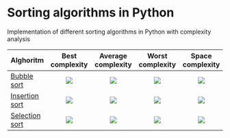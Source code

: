 # Sorting algorithms in Python

Implementation of different sorting algorithms in Python with complexity analysis


| Alghoritm                                  | Best complexity | Average complexity | Worst complexity | Space complexity  |
| ------------------------------------------ |:--------------------------:|:--------------------------:|:--------------------------:| :---------------------------:|
| [Bubble sort](BubbleSort.ipynb)         | <img src="https://render.githubusercontent.com/render/math?math=O(n)"> | <img src="https://render.githubusercontent.com/render/math?math=O(n^2)"> | <img src="https://render.githubusercontent.com/render/math?math=O(n^2)"> | <img src="https://render.githubusercontent.com/render/math?math=O(1)"> |
| [Insertion sort](InsertionSort.ipynb)   | <img src="https://render.githubusercontent.com/render/math?math=O(n)"> | <img src="https://render.githubusercontent.com/render/math?math=O(n^2)"> | <img src="https://render.githubusercontent.com/render/math?math=O(n^2)"> | <img src="https://render.githubusercontent.com/render/math?math=O(1)"> |
| [Selection sort](SelectionSort.ipynb)   | <img src="https://render.githubusercontent.com/render/math?math=O(n^2)"> | <img src="https://render.githubusercontent.com/render/math?math=O(n^2)"> | <img src="https://render.githubusercontent.com/render/math?math=O(n^2)"> | <img src="https://render.githubusercontent.com/render/math?math=O(1)"> |

